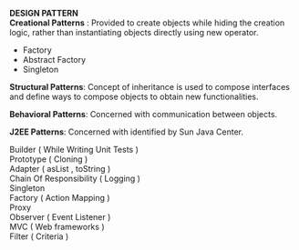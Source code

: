 **DESIGN PATTERN**<br />
**Creational Patterns** : Provided to create objects while hiding the creation logic, rather than instantiating objects directly using new operator.<br />
  
  * Factory<br />
  * Abstract Factory<br />  
  * Singleton<br />

**Structural Patterns**: Concept of inheritance is used to compose interfaces and define ways to compose objects to obtain new functionalities.

**Behavioral Patterns**: Concerned with communication between objects.

**J2EE Patterns**: Concerned with identified by Sun Java Center.




Builder ( While Writing Unit Tests )<br />
Prototype ( Cloning )<br />
Adapter ( asList , toString )<br />
Chain Of Responsibility ( Logging )<br />
Singleton<br />
Factory ( Action Mapping )<br />
Proxy<br />
Observer ( Event Listener )<br />
MVC ( Web frameworks )<br />
Filter ( Criteria )<br />
